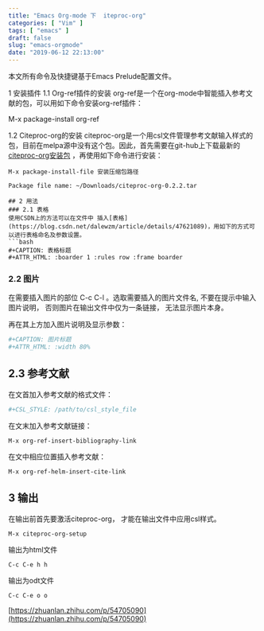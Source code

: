 ```yaml
---
title: "Emacs Org-mode 下  iteproc-org"
categories: [ "Vim" ]
tags: [ "emacs" ]
draft: false
slug: "emacs-orgmode"
date: "2019-06-12 22:13:00"
---
```


本文所有命令及快捷键基于Emacs Prelude配置文件。

1 安装插件
1.1 Org-ref插件的安装
org-ref是一个在org-mode中智能插入参考文献的包，可以用如下命令安装org-ref插件：

M-x package-install org-ref

1.2 Citeproc-org的安装
citeproc-org是一个用csl文件管理参考文献输入样式的包，目前在melpa源中没有这个包。因此，首先需要在git-hub上下载最新的[citeproc-org安装包](https://github.com/andras-simonyi/citeproc-org) ，再使用如下命令进行安装：


<!--more-->


`M-x package-install-file 安装压缩包路径`
```
Package file name: ~/Downloads/citeproc-org-0.2.2.tar

## 2 用法
### 2.1 表格
使用CSDN上的方法可以在文件中 插入[表格](https://blog.csdn.net/dalewzm/article/details/47621089)，用如下的方式可以进行表格命名及参数设置。
```bash
#+CAPTION: 表格标题
#+ATTR_HTML: :boarder 1 :rules row :frame boarder
```
### 2.2 图片
在需要插入图片的部位 C-c C-l 。选取需要插入的图片文件名, 不要在提示中输入图片说明， 否则图片在输出文件中仅为一条链接， 无法显示图片本身。

再在其上方加入图片说明及显示参数：
```bash
#+CAPTION: 图片标题
#+ATTR_HTML: :width 80%
```
## 2.3 参考文献
在文首加入参考文献的格式文件：
```bash
#+CSL_STYLE: /path/to/csl_style_file
```
在文末加入参考文献链接：
```
M-x org-ref-insert-bibliography-link
```
在文中相应位置插入参考文献：
```
M-x org-ref-helm-insert-cite-link
```
## 3 输出
在输出前首先要激活citeproc-org， 才能在输出文件中应用csl样式。
```
M-x citeproc-org-setup
```
输出为html文件
```
C-c C-e h h
```
输出为odt文件
```
C-c C-e o o
```

[https://zhuanlan.zhihu.com/p/54705090](https://zhuanlan.zhihu.com/p/54705090)